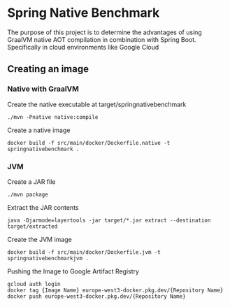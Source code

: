 # Spring Native Benchmark

The purpose of this project is to determine the advantages of using GraalVM native AOT compilation in combination with Spring Boot. Specifically in cloud environments like Google Cloud 

## Creating an image

### Native with GraalVM
Create the native executable at target/springnativebenchmark

```
./mvn -Pnative native:compile
```

Create a native image

```
docker build -f src/main/docker/Dockerfile.native -t springnativebenchmark .
```

### JVM

Create a JAR file


```
./mvn package
```

Extract the JAR contents

```
java -Djarmode=layertools -jar target/*.jar extract --destination target/extracted
```

Create the JVM image

```
docker build -f src/main/docker/Dockerfile.jvm -t springnativebenchmarkjvm .
```

Pushing the Image to Google Artifact Registry

```
gcloud auth login
docker tag {Image Name} europe-west3-docker.pkg.dev/{Repository Name}
docker push europe-west3-docker.pkg.dev/{Repository Name}
```